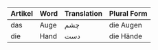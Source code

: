 
| Artikel | Word | Translation | Plural Form |
| ------- | ---- | ----------- | ----------- |
| das     | Auge | چشم         | die Augen   |
| die     | Hand | دست         | die Hände   |
